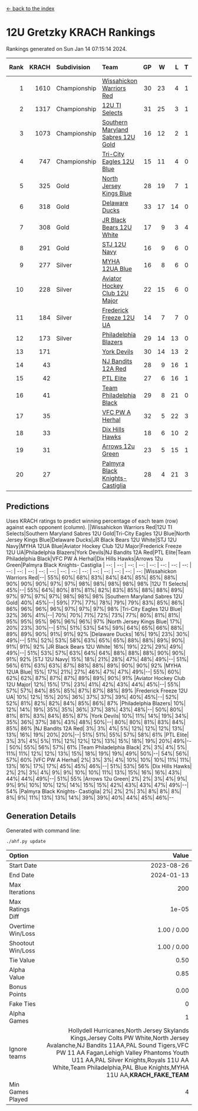 [<- back to the index](readme.md)
# 12U Gretzky KRACH Rankings
Rankings generated on Sun Jan 14 07:15:14 2024.

Rank|KRACH|Subdivision|Team|GP|W|L|T|OTW|OTL|SoS|Exp Wins|Win Diff
---:|---:|:---|:---|---:|---:|---:|---:|---:|---:|---:|---:|---:
1|1610|Championship|[Wissahickon Warriors Red](https://gamesheetstats.com/seasons/3659/teams/140468/schedule)|30|23|4|1|2|0|356|26.3|-0.0
2|1317|Championship|[12U TI Selects](https://gamesheetstats.com/seasons/3659/teams/140450/schedule)|31|25|3|1|0|2|375|26.3|-0.0
3|1073|Championship|[Southern Maryland Sabres 12U Gold](https://gamesheetstats.com/seasons/3659/teams/140463/schedule)|16|12|2|1|0|1|446|13.3|-0.0
4|747|Championship|[Tri-City Eagles 12U Blue](https://gamesheetstats.com/seasons/3659/teams/140466/schedule)|15|11|4|0|0|0|416|11.8|-0.0
5|325|Gold|[North Jersey Kings Blue](https://gamesheetstats.com/seasons/3659/teams/140459/schedule)|28|19|7|1|1|0|221|21.4|0.0
6|318|Gold|[Delaware Ducks](https://gamesheetstats.com/seasons/3659/teams/140453/schedule)|33|17|14|0|2|0|416|19.8|-0.0
7|308|Gold|[JR Black Bears 12U White](https://gamesheetstats.com/seasons/3659/teams/140456/schedule)|17|9|3|4|0|1|406|11.8|-0.0
8|291|Gold|[STJ 12U Navy](https://gamesheetstats.com/seasons/3659/teams/140464/schedule)|16|9|6|0|1|0|354|10.8|-0.0
9|277|Silver|[MYHA 12UA Blue](https://gamesheetstats.com/seasons/3659/teams/140457/schedule)|16|8|6|0|1|1|453|9.8|-0.0
10|228|Silver|[Aviator Hockey Club 12U Major](https://gamesheetstats.com/seasons/3659/teams/140452/schedule)|22|15|6|0|1|0|184|16.9|0.0
11|184|Silver|[Frederick Freeze 12U UA](https://gamesheetstats.com/seasons/3659/teams/140455/schedule)|14|7|7|0|0|0|400|7.8|-0.0
12|173|Silver|[Philadelphia Blazers](https://gamesheetstats.com/seasons/3659/teams/140461/schedule)|29|14|13|0|1|1|410|15.8|-0.0
13|171||[York Devils](https://gamesheetstats.com/seasons/3659/teams/140469/schedule)|30|14|13|2|1|0|343|16.8|-0.0
14|43||[NJ Bandits 12A Red](https://gamesheetstats.com/seasons/3659/teams/140458/schedule)|28|9|16|1|0|2|265|10.4|0.0
15|42||[PTL Elite](https://gamesheetstats.com/seasons/3659/teams/140462/schedule)|27|6|16|1|2|2|303|9.4|0.0
16|41||[Team Philadelphia Black](https://gamesheetstats.com/seasons/3659/teams/140465/schedule)|29|8|21|0|0|0|267|8.9|0.0
17|35||[VFC PW A Herhal](https://gamesheetstats.com/seasons/3659/teams/140467/schedule)|32|5|22|3|1|1|333|8.3|-0.0
18|33||[Dix Hills Hawks](https://gamesheetstats.com/seasons/3659/teams/140454/schedule)|18|6|10|2|0|0|104|7.9|0.0
19|31||[Arrows 12u Green](https://gamesheetstats.com/seasons/3659/teams/140451/schedule)|23|5|15|1|2|0|196|8.4|0.0
20|27||[Palmyra Black Knights- Castiglia](https://gamesheetstats.com/seasons/3659/teams/140460/schedule)|28|4|21|3|0|0|429|6.4|0.0

## Predictions
Uses KRACH ratings to predict winning percentage of each team (row) against each opponent (column).
||Wissahickon Warriors Red|12U TI Selects|Southern Maryland Sabres 12U Gold|Tri-City Eagles 12U Blue|North Jersey Kings Blue|Delaware Ducks|JR Black Bears 12U White|STJ 12U Navy|MYHA 12UA Blue|Aviator Hockey Club 12U Major|Frederick Freeze 12U UA|Philadelphia Blazers|York Devils|NJ Bandits 12A Red|PTL Elite|Team Philadelphia Black|VFC PW A Herhal|Dix Hills Hawks|Arrows 12u Green|Palmyra Black Knights- Castiglia
| --: | --: | --: | --: | --: | --: | --: | --: | --: | --: | --: | --: | --: | --: | --: | --: | --: | --: | --: | --: | --: 
|Wissahickon Warriors Red|--| 55%| 60%| 68%| 83%| 84%| 84%| 85%| 85%| 88%| 90%| 90%| 90%| 97%| 97%| 98%| 98%| 98%| 98%| 98%
|12U TI Selects| 45%|--| 55%| 64%| 80%| 81%| 81%| 82%| 83%| 85%| 88%| 88%| 89%| 97%| 97%| 97%| 97%| 98%| 98%| 98%
|Southern Maryland Sabres 12U Gold| 40%| 45%|--| 59%| 77%| 77%| 78%| 79%| 79%| 83%| 85%| 86%| 86%| 96%| 96%| 96%| 97%| 97%| 97%| 98%
|Tri-City Eagles 12U Blue| 32%| 36%| 41%|--| 70%| 70%| 71%| 72%| 73%| 77%| 80%| 81%| 81%| 95%| 95%| 95%| 96%| 96%| 96%| 97%
|North Jersey Kings Blue| 17%| 20%| 23%| 30%|--| 51%| 51%| 53%| 54%| 59%| 64%| 65%| 66%| 88%| 89%| 89%| 90%| 91%| 91%| 92%
|Delaware Ducks| 16%| 19%| 23%| 30%| 49%|--| 51%| 52%| 53%| 58%| 63%| 65%| 65%| 88%| 88%| 89%| 90%| 91%| 91%| 92%
|JR Black Bears 12U White| 16%| 19%| 22%| 29%| 49%| 49%|--| 51%| 53%| 57%| 63%| 64%| 64%| 88%| 88%| 88%| 90%| 90%| 91%| 92%
|STJ 12U Navy| 15%| 18%| 21%| 28%| 47%| 48%| 49%|--| 51%| 56%| 61%| 63%| 63%| 87%| 88%| 88%| 89%| 90%| 90%| 92%
|MYHA 12UA Blue| 15%| 17%| 21%| 27%| 46%| 47%| 47%| 49%|--| 55%| 60%| 62%| 62%| 87%| 87%| 87%| 89%| 89%| 90%| 91%
|Aviator Hockey Club 12U Major| 12%| 15%| 17%| 23%| 41%| 42%| 43%| 44%| 45%|--| 55%| 57%| 57%| 84%| 85%| 85%| 87%| 87%| 88%| 89%
|Frederick Freeze 12U UA| 10%| 12%| 15%| 20%| 36%| 37%| 37%| 39%| 40%| 45%|--| 52%| 52%| 81%| 82%| 82%| 84%| 85%| 86%| 87%
|Philadelphia Blazers| 10%| 12%| 14%| 19%| 35%| 35%| 36%| 37%| 38%| 43%| 48%|--| 50%| 80%| 81%| 81%| 83%| 84%| 85%| 87%
|York Devils| 10%| 11%| 14%| 19%| 34%| 35%| 36%| 37%| 38%| 43%| 48%| 50%|--| 80%| 80%| 81%| 83%| 84%| 85%| 86%
|NJ Bandits 12A Red|  3%|  3%|  4%|  5%| 12%| 12%| 12%| 13%| 13%| 16%| 19%| 20%| 20%|--| 51%| 51%| 55%| 57%| 58%| 61%
|PTL Elite|  3%|  3%|  4%|  5%| 11%| 12%| 12%| 12%| 13%| 15%| 18%| 19%| 20%| 49%|--| 50%| 55%| 56%| 57%| 61%
|Team Philadelphia Black|  2%|  3%|  4%|  5%| 11%| 11%| 12%| 12%| 13%| 15%| 18%| 19%| 19%| 49%| 50%|--| 54%| 56%| 57%| 60%
|VFC PW A Herhal|  2%|  3%|  3%|  4%| 10%| 10%| 10%| 11%| 11%| 13%| 16%| 17%| 17%| 45%| 45%| 46%|--| 51%| 53%| 56%
|Dix Hills Hawks|  2%|  2%|  3%|  4%|  9%|  9%| 10%| 10%| 11%| 13%| 15%| 16%| 16%| 43%| 44%| 44%| 49%|--| 51%| 55%
|Arrows 12u Green|  2%|  2%|  3%|  4%|  9%|  9%|  9%| 10%| 10%| 12%| 14%| 15%| 15%| 42%| 43%| 43%| 47%| 49%|--| 54%
|Palmyra Black Knights- Castiglia|  2%|  2%|  2%|  3%|  8%|  8%|  8%|  8%|  9%| 11%| 13%| 13%| 14%| 39%| 39%| 40%| 44%| 45%| 46%|--

## Generation Details

Generated with command line:
```
./ahf.py update
```

| Option | Value |
| :----- | ----: |
| Start Date | 2023-08-26 |
| End Date | 2024-01-13 |
| Max Iterations | 200 |
| Max Ratings Diff | 1e-05 |
| Overtime Win/Loss | 1.00 / 0.00 |
| Shootout Win/Loss | 1.00 / 0.00 |
| Tie Value | 0.50 |
| Alpha Value | 0.85 |
| Bonus Points | 0.00 |
| Fake Ties | 0 |
| Alpha Games | 1 |
| Ignore teams | Hollydell Hurricanes,North Jersey Skylands Kings,Jersey Colts PW White,North Jersey Avalanche,NJ Bandits 11AA,PAL Sound Tigers,VFC PW 11 AA Fagan,Lehigh Valley Phantoms Youth U11 AA,PAL Silver Knights,Royals 11U AA White,Team Philadelphia,PAL Blue Knights,MYHA 11U AA,__KRACH_FAKE_TEAM__ |
| Min Games Played | 4 |

